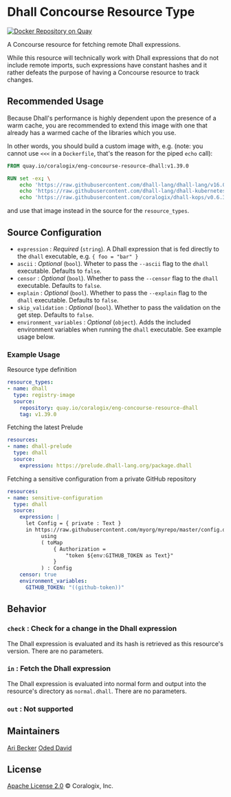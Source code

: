 # Dhall Concourse Resource Type

[![Docker Repository on Quay](https://quay.io/repository/coralogix/eng-concourse-resource-dhall/status "Docker Repository on Quay")](https://quay.io/repository/coralogix/eng-concourse-resource-dhall)

A Concourse resource for fetching remote Dhall expressions.

While this resource will technically work with Dhall expressions that do not include remote imports, such expressions have constant hashes and it rather defeats the purpose of having a Concourse resource to track changes.

## Recommended Usage

Because Dhall's performance is highly dependent upon the presence of a warm cache, you are recommended to extend this image with one that already has a warmed cache of the libraries which you use.

In other words, you should build a custom image with, e.g. (note: you cannot use `<<<` in a `Dockerfile`, that's the reason for the piped `echo` call):

```Dockerfile
FROM quay.io/coralogix/eng-concourse-resource-dhall:v1.39.0

RUN set -ex; \
    echo 'https://raw.githubusercontent.com/dhall-lang/dhall-lang/v16.0.0/Prelude/package.dhall' | dhall >/dev/null ; \
    echo 'https://raw.githubusercontent.com/dhall-lang/dhall-kubernetes/v4.0.0/package.dhall'    | dhall >/dev/null ; \
    echo 'https://raw.githubusercontent.com/coralogix/dhall-kops/v0.6.3/package.dhall'           | dhall >/dev/null
```

and use that image instead in the source for the `resource_types`.

## Source Configuration
* `expression` : _Required_ (`string`). A Dhall expression that is fed directly to the `dhall` executable, e.g. `{ foo = "bar" }`
* `ascii` : _Optional_ (`bool`). Wheter to pass the `--ascii` flag to the `dhall` executable. Defaults to `false`.
* `censor` : _Optional_ (`bool`). Whether to pass the `--censor` flag to the `dhall` executable. Defaults to `false`.
* `explain` : _Optional_ (`bool`). Whether to pass the `--explain` flag to the `dhall` executable. Defaults to `false`.
* `skip_validation` : _Optional_ (`bool`). Whether to pass the validation on the get step. Defaults to `false`.
* `environment_variables` : _Optional_ (`object`). Adds the included environment variables when running the `dhall` executable. See example usage below.

### Example Usage

Resource type definition

```yaml
resource_types:
- name: dhall
  type: registry-image
  source:
    repository: quay.io/coralogix/eng-concourse-resource-dhall
    tag: v1.39.0
```

Fetching the latest Prelude

```yaml
resources:
- name: dhall-prelude
  type: dhall
  source:
    expression: https://prelude.dhall-lang.org/package.dhall
```

Fetching a sensitive configuration from a private GitHub repository

```yaml
resources:
- name: sensitive-configuration
  type: dhall
  source:
    expression: |
      let Config = { private : Text }
      in https://raw.githubusercontent.com/myorg/myrepo/master/config.dhall
           using
           ( toMap
               { Authorization =
                   "token ${env:GITHUB_TOKEN as Text}"
               }
           ) : Config
    censor: true
    environment_variables:
      GITHUB_TOKEN: "((github-token))"
```

## Behavior

### `check` : Check for a change in the Dhall expression
The Dhall expression is evaluated and its hash is retrieved as this resource's version. There are no parameters.

### `in` : Fetch the Dhall expression
The Dhall expression is evaluated into normal form and output into the resource's directory as `normal.dhall`. There are no parameters.

### `out` : Not supported

## Maintainers
[Ari Becker](https://github.com/ari-becker)
[Oded David](https://github.com/oded-dd)

## License
[Apache License 2.0](https://www.apache.org/licenses/LICENSE-2.0) © Coralogix, Inc.
